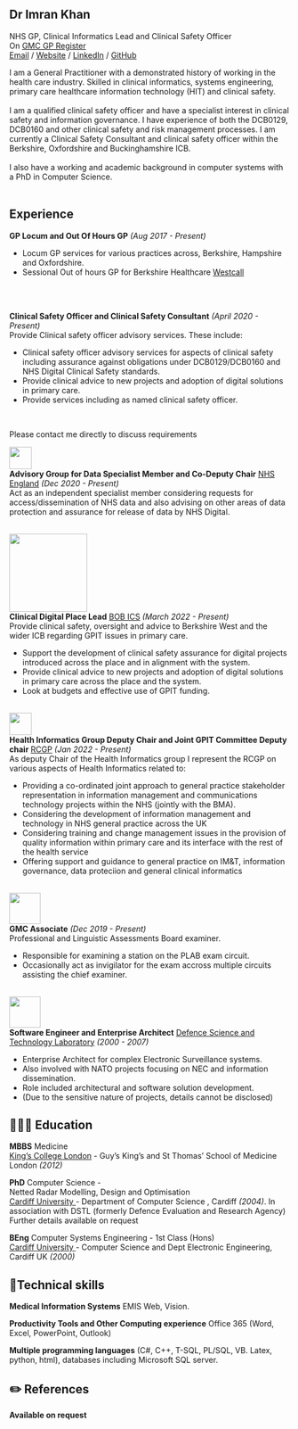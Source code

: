 ## Dr Imran Khan
NHS GP, Clinical Informatics Lead and Clinical Safety Officer <br>
On [GMC GP Register](https://www.gmc-uk.org/doctors/7278705)  <br>
[Email](mailto:imran@khanclinicalinformatics.net) / [Website](https://khaninformatics.github.io/ResumeMark/) / [LinkedIn](https://www.linkedin.com/in/imran-khan-6342bb167/) / [GitHub](https://github.com/KhanInformatics/) 

I am a General Practitioner with a demonstrated history of working in the health care industry. Skilled in clinical informatics, systems engineering, primary care healthcare information technology (HIT) and clinical safety. 
<br>
<br>
I am a qualified clinical safety officer and have a specialist interest in clinical safety and information governance.  I have experience of both the DCB0129, DCB0160 and other clinical safety and risk management processes. I am currently a Clinical Safety Consultant and clinical safety officer within the Berkshire, Oxfordshire and Buckinghamshire ICB.
<br>
<br>
I also have a working and academic background in computer systems with a PhD in Computer Science.  
<br>

##  Experience
**GP Locum and Out Of Hours GP** _(Aug 2017 - Present)_ <br>

- Locum GP services for various practices across, Berkshire, Hampshire and Oxfordshire.
- Sessional Out of hours GP for Berkshire Healthcare [Westcall](https://www.berkshirehealthcare.nhs.uk/our-services/other-services/westcall/) 
<br> 
<br>


**Clinical Safety Officer and Clinical Safety Consultant**  _(April 2020 - Present)_ <br>
Provide  Clinical safety officer advisory services. 
These include:
- Clinical safety officer advisory services for aspects of clinical safety including assurance against obligations under DCB0129/DCB0160 and NHS Digital Clinical Safety standards.
- Provide clinical advice to new projects and adoption of digital solutions in primary care.
- Provide services including as named clinical safety officer.
<br>

Please contact me directly to discuss requirements<br>

<img src="https://khaninformatics.github.io/ResumeMark/docs/assets/NHSEnglandLogo.jpg" width="40"><br>
**Advisory Group for Data Specialist Member and Co-Deputy Chair** [NHS England](https://digital.nhs.uk/about-nhs-digital/corporate-information-and-documents/independent-group-advising-on-the-release-of-data/) _(Dec 2020 - Present)_ <br>
Act as an independent specialist member considering requests for access/dissemination of NHS data and also advising on other areas of data protection and assurance for release of data by NHS Digital.
<br><br>

<img src="https://khaninformatics.github.io/ResumeMark/docs/assets/BOBLOGO.png" width="140"><br>
**Clinical Digital Place Lead** [BOB ICS](https://www.bucksoxonberksw.icb.nhs.uk/) _(March 2022 - Present)_ <br>
Provide clinical safety, oversight and advice to Berkshire West and the wider ICB regarding GPIT issues in primary care.

- Support the development of clinical safety assurance for digital projects introduced across the place and in alignment with the system.
- Provide clinical advice to new projects and adoption of digital solutions in primary care across the place and the system.
- Look at budgets and effective use of GPIT funding.
<br><br>

<img src="https://khaninformatics.github.io/ResumeMark/docs/assets/logo-rcgp.png" width="40"><br>
**Health Informatics Group Deputy Chair and Joint GPIT Committee Deputy chair** [RCGP](https://www.rcgp.org.uk/) _(Jan 2022 - Present)_ <br>
As deputy Chair of the Health Informatics group I represent the RCGP on various aspects of Health Informatics related to:

- Providing a co-ordinated joint approach to general practice stakeholder representation in information management and communications technology projects within the NHS (jointly with the BMA).
- Considering the development of information management and technology in NHS general practice across the UK
- Considering training and change management issues in the provision of quality information within primary care and its interface with the rest of the health service
- Offering support and guidance to general practice on IM&T, information governance, data proteciion and general clinical informatics 
<br><br>



<img src="https://khaninformatics.github.io/ResumeMark/docs/assets/General_Medical_Council_logo.svg" width="56"><br>
**GMC Associate** [](https://www.gmc-uk.org/) _(Dec 2019 - Present)_ <br>
Professional and Linguistic Assessments Board examiner.

- Responsible for examining a station on the PLAB exam circuit.
- Occasionally act as invigilator for the exam accross multiple circuits assisting the chief examiner.
<br><br>



<img src="https://khaninformatics.github.io/ResumeMark/docs/assets/gov.uk_Logo.png" width="56"><br>
**Software Engineer and Enterprise Architect** [Defence Science and Technology Laboratory](https://www.gov.uk/government/organisations/defence-science-and-technology-laboratory) _(2000 - 2007)_ <br> 

- Enterprise Architect for complex Electronic Surveillance systems.
- Also involved with NATO projects focusing on NEC and information dissemination. 
- Role included architectural and software solution development. 
- (Due to the sensitive nature of projects, details cannot be disclosed) 


## 👩🏼‍🎓 Education

**MBBS** Medicine<br>
[King’s College London](https://www.cardiff.ac.uk/computer-science) - Guy’s King’s and St Thomas’ School of Medicine London  _(2012)_




**PhD** Computer Science  - 
<br>
Netted Radar Modelling, Design and Optimisation <br>
[Cardiff University ](https://www.kcl.ac.uk/study/undergraduate/courses/medicine-mbbs) - Department of Computer Science , Cardiff _(2004)_. In association with DSTL (formerly Defence Evaluation and Research Agency) Further details available on request 

**BEng** Computer Systems Engineering - 1st Class (Hons)<br>
[Cardiff University ](https://www.cardiff.ac.uk/computer-science) - Computer Science and Dept Electronic Engineering, Cardiff UK _(2000)_

## 📌Technical skills

**Medical Information Systems**
EMIS Web, Vision.

**Productivity Tools and Other Computing experience** Office 365 (Word, Excel, PowerPoint, Outlook)

**Multiple programming languages** (C#, C++, T-SQL, PL/SQL, VB. Latex, python, html), databases including Microsoft SQL server.


## ✏️ References
**Available on request**
